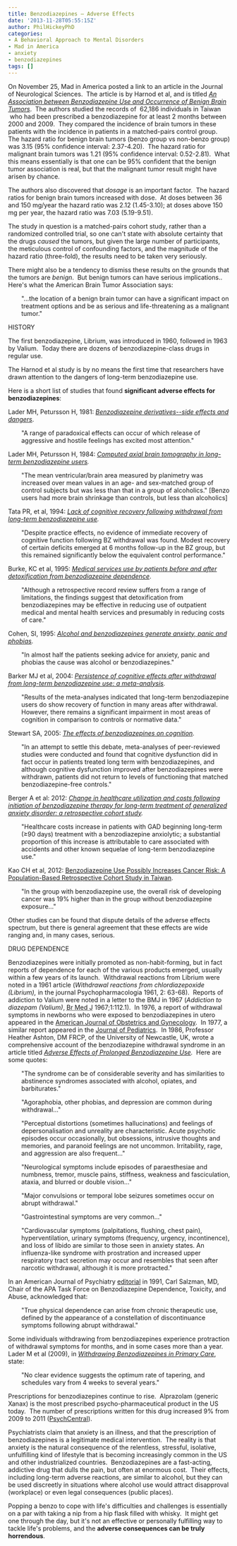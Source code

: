 ```yaml
---
title: Benzodiazepines – Adverse Effects
date: '2013-11-28T05:55:15Z'
author: PhilHickeyPhD
categories:
- A Behavioral Approach to Mental Disorders
- Mad in America
- anxiety
- benzodiazepines
tags: []
---
```


On November 25, Mad in America posted a link to an article in the Journal of Neurological Sciences.  The article is by Harnod et al, and is titled <a href="http://www.sciencedirect.com/science/article/pii/S0022510X13030384"><i>An Association between Benzodiazepine Use and Occurrence of Benign Brain Tumors</i></a>.  The authors studied the records of  62,186 individuals in Taiwan  who had been prescribed a benzodiazepine for at least 2 months between 2000 and 2009.  They compared the incidence of brain tumors in these patients with the incidence in patients in a matched-pairs control group.  The hazard ratio for benign brain tumors (benzo group vs non-benzo group) was 3.15 (95% confidence interval: 2.37-4.20).  The hazard ratio for malignant brain tumors was 1.21 (95% confidence interval: 0.52-2.81).  What this means essentially is that one can be 95% confident that the benign tumor association is real, but that the malignant tumor result might have arisen by chance.

The authors also discovered that <i>dosage</i> is an important factor.  The hazard ratios for benign brain tumors increased with dose.  At doses between 36 and 150 mg/year the hazard ratio was 2.12 (1.45-3.10); at doses above 150 mg per year, the hazard ratio was 7.03 (5.19-9.51).

The study in question is a matched-pairs cohort study, rather than a randomized controlled trial, so one can't state with absolute certainty that the drugs <i>caused</i> the tumors, but given the large number of participants, the meticulous control of confounding factors, and the magnitude of the hazard ratio (three-fold), the results need to be taken very seriously.

There might also be a tendency to dismiss these results on the grounds that the tumors are <i>benign</i>.  But benign tumors can have serious implications..  Here's what the American Brain Tumor Association says:
<p style="padding-left: 30px;">"…the location of a benign brain tumor can have a significant impact on treatment options and be as serious and life-threatening as a malignant tumor."</p>
HISTORY

The first benzodiazepine, Librium, was introduced in 1960, followed in 1963 by Valium.  Today there are dozens of benzodiazepine-class drugs in regular use.

The Harnod et al study is by no means the first time that researchers have drawn attention to the dangers of long-term benzodiazepine use.

Here is a short list of studies that found <strong>significant adverse effects for benzodiazepines</strong>:

Lader MH, Petursson H, 1981: <a href="http://www.ncbi.nlm.nih.gov/pubmed/6130800"><i>Benzodiazepine derivatives--side effects and dangers</i></a>.
<p style="padding-left: 30px;">"A range of paradoxical effects can occur of which release of aggressive and hostile feelings has excited most attention."</p>
Lader MH, Petursson H, 1984: <i><a href="http://www.ncbi.nlm.nih.gov/pubmed/6143338">Computed axial brain tomography in long-term benzodiazepine users</a>.</i><i> </i>
<p style="padding-left: 30px;">"The mean ventricular/brain area measured by planimetry was increased over mean values in an age- and sex-matched group of control subjects but was less than that in a group of alcoholics." [Benzo users had more brain shrinkage than controls, but less than alcoholics]</p>
Tata PR, et al, 1994: <i><a href="http://www.ncbi.nlm.nih.gov/pubmed/8208885">Lack of cognitive recovery following withdrawal from long-term benzodiazepine use</a>.</i>
<p style="padding-left: 30px;">"Despite practice effects, no evidence of immediate recovery of cognitive function following BZ withdrawal was found. Modest recovery of certain deficits emerged at 6 months follow-up in the BZ group, but this remained significantly below the equivalent control performance."</p>
Burke, KC et al, 1995: <a href="http://ps.psychiatryonline.org/article.aspx?articleid=78239"><i>Medical services use by patients before and after detoxification from benzodiazepine dependence</i></a>.
<p style="padding-left: 30px;">"Although a retrospective record review suffers from a range of limitations, the findings suggest that detoxification from benzodiazepines may be effective in reducing use of outpatient medical and mental health services and presumably in reducing costs of care."</p>
Cohen, SI, 1995: <i><a href="http://www.ncbi.nlm.nih.gov/pubmed/7769598">Alcohol and benzodiazepines generate anxiety, panic and phobias</a>.</i>
<p style="padding-left: 30px;">"In almost half the patients seeking advice for anxiety, panic and phobias the cause was alcohol or benzodiazepines."</p>
Barker MJ et al, 2004: <i><a href="http://www.ncbi.nlm.nih.gov/pubmed/15033227">Persistence of cognitive effects after withdrawal from long-term benzodiazepine use: a meta-analysis</a>.</i>
<p style="padding-left: 30px;">"Results of the meta-analyses indicated that long-term benzodiazepine users do show recovery of function in many areas after withdrawal. However, there remains a significant impairment in most areas of cognition in comparison to controls or normative data."</p>
Stewart SA, 2005: <i><a href="http://www.ncbi.nlm.nih.gov/pubmed/15762814">The effects of benzodiazepines on cognition</a>.</i>
<p style="padding-left: 30px;">"In an attempt to settle this debate, meta-analyses of peer-reviewed studies were conducted and found that cognitive dysfunction did in fact occur in patients treated long term with benzodiazepines, and although cognitive dysfunction improved after benzodiazepines were withdrawn, patients did not return to levels of functioning that matched benzodiazepine-free controls."</p>
Berger A et al: 2012: <i><a href="http://www.biomedcentral.com/1471-244X/12/177">Change in healthcare utilization and costs following initiation of benzodiazepine therapy for long-term treatment of generalized anxiety disorder: a retrospective cohort study</a>.</i>
<p style="padding-left: 30px;">"Healthcare costs increase in patients with GAD beginning long-term (≥90 days) treatment with a benzodiazepine anxiolytic; a substantial proportion of this increase is attributable to care associated with accidents and other known sequelae of long-term benzodiazepine use."</p>
Kao CH et al, 2012: <a href="https://www.behaviorismandmentalhealth.com/wp-content/uploads/2013/11/Kao-et-al-benzod-cancer-Taiwan.pdf">Benzodiazepine Use Possibly Increases Cancer Risk: A Population-Based Retrospective Cohort Study in Taiwan</a>.<i> </i>
<p style="padding-left: 30px;">"In the group with benzodiazepine use, the overall risk of developing cancer was 19% higher than in the group without benzodiazepine exposure…"</p>
Other studies can be found that dispute details of the adverse effects spectrum, but there is general agreement that these effects are wide ranging and, in many cases, serious.

DRUG DEPENDENCE

Benzodiazepines were initially promoted as non-habit-forming, but in fact reports of dependence for each of the various products emerged, usually within a few years of its launch.  Withdrawal reactions from Librium were noted in a 1961 article (<i>Withdrawal reactions from chlordiazepoxide (Librium), </i>in the journal Psychopharmacologia 1961, 2: 63-68).  Reports of addiction to Valium were noted in a letter to the BMJ in 1967 (<em>Addiction to diazepam (Valium)</em>, <abbr title="bmj.com">Br Med J</abbr> 1967;1:112.1).  In 1976, a report of withdrawal symptoms in newborns who were exposed to benzodiazepines in utero appeared in the <a href="http://www.ncbi.nlm.nih.gov/pubmed/?term=Athinarayanan+P+1976">American Journal of Obstetrics and Gynecology</a>.  In 1977, a similar report appeared in the <a href="http://www.ncbi.nlm.nih.gov/pubmed/?term=Rementeria+JL+1977">Journal of Pediatrics</a>.  In 1986, Professor Heather Ashton, DM FRCP, of the University of Newcastle, UK, wrote a comprehensive account of the benzodiazepine withdrawal syndrome in an article titled <i><a href="http://www.benzo.org.uk/adv.htm">Adverse Effects of Prolonged Benzodiazepine Use</a>.</i>  Here are some quotes:
<p style="padding-left: 30px;">"The syndrome can be of considerable severity and has similarities to abstinence syndromes associated with alcohol, opiates, and barbiturates."</p>
<p style="padding-left: 30px;">"Agoraphobia, other phobias, and depression are common during withdrawal…"</p>
<p style="padding-left: 30px;">"Perceptual distortions (sometimes hallucinations) and feelings of depersonalisation and unreality are characteristic. Acute psychotic episodes occur occasionally, but obsessions, intrusive thoughts and memories, and paranoid feelings are not uncommon. Irritability, rage, and aggression are also frequent…"</p>
<p style="padding-left: 30px;">"Neurological symptoms include episodes of paraesthesiae and numbness, tremor, muscle pains, stiffness, weakness and fasciculation, ataxia, and blurred or double vision…"</p>
<p style="padding-left: 30px;">"Major convulsions or temporal lobe seizures sometimes occur on abrupt withdrawal."</p>
<p style="padding-left: 30px;">"Gastrointestinal symptoms are very common…"</p>
<p style="padding-left: 30px;">"Cardiovascular symptoms (palpitations, flushing, chest pain), hyperventilation, urinary symptoms (frequency, urgency, incontinence), and loss of libido are similar to those seen in anxiety states. An influenza-like syndrome with prostration and increased upper respiratory tract secretion may occur and resembles that seen after narcotic withdrawal, although it is more protracted."</p>
In an American Journal of Psychiatry <a href="https://www.behaviorismandmentalhealth.com/wp-content/uploads/2013/11/APA-Task-Force-on-benzo-dependence.pdf">editorial</a> in 1991, Carl Salzman, MD, Chair of the APA Task Force on Benzodiazepine Dependence, Toxicity, and Abuse, acknowledged that:
<p style="padding-left: 30px;">"True physical dependence can arise from chronic therapeutic use, defined by the appearance of a constellation of discontinuance symptoms following abrupt withdrawal."</p>
Some individuals withdrawing from benzodiazepines experience protraction of withdrawal symptoms for months, and in some cases more than a year.  Lader M et al (2009), in <a href="http://link.springer.com/article/10.2165%2F0023210-200923010-00002"><i>Withdrawing Benzodiazepines in Primary Care</i></a>, state:
<p style="padding-left: 30px;">"No clear evidence suggests the optimum rate of tapering, and schedules vary from 4 weeks to several years."</p>
Prescriptions for benzodiazepines continue to rise.  Alprazolam (generic Xanax) is the most prescribed psycho-pharmaceutical product in the US today.  The number of prescriptions written for this drug increased 9% from 2009 to 2011 (<a href="http://psychcentral.com/lib/top-25-psychiatric-medication-prescriptions-for-2011">PsychCentral</a>).

Psychiatrists claim that anxiety is an illness, and that the prescription of benzodiazepines is a legitimate medical intervention.  The reality is that anxiety is the natural consequence of the relentless, stressful, isolative, unfulfilling kind of lifestyle that is becoming increasingly common in the US and other industrialized countries.  Benzodiazepines are a fast-acting, addictive drug that dulls the pain, but often at enormous cost.  Their effects, including long-term adverse reactions, are similar to alcohol, but they can be used discreetly in situations where alcohol use would attract disapproval (workplace) or even legal consequences (public places).

Popping a benzo to cope with life's difficulties and challenges is essentially on a par with taking a nip from a hip flask filled with whisky.  It might get one through the day, but it's not an effective or personally fulfilling way to tackle life's problems, and the <strong>adverse consequences can be truly horrendous</strong>.

&nbsp;